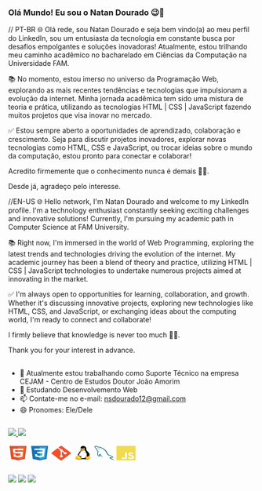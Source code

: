 ### Olá Mundo! Eu sou o Natan Dourado 😉👋
// PT-BR
🌐 Olá rede, sou Natan Dourado e seja bem vindo(a) ao meu perfil do LinkedIn, sou um entusiasta da tecnologia em constante busca por desafios empolgantes e soluções inovadoras! Atualmente, estou trilhando meu caminho acadêmico no bacharelado em Ciências da Computação na Universidade FAM.

📚 No momento, estou imerso no universo da Programação Web, explorando as mais recentes tendências e tecnologias que impulsionam a evolução da internet. Minha jornada acadêmica tem sido uma mistura de teoria e prática, utilizando as tecnologias HTML | CSS | JavaScript fazendo muitos projetos que visa inovar no mercado.

 ✅ Estou sempre aberto a oportunidades de aprendizado, colaboração e crescimento. Seja para discutir projetos inovadores, explorar novas tecnologias como HTML, CSS e JavaScript, ou trocar ideias sobre o mundo da computação, estou pronto para conectar e colaborar!

Acredito firmemente que o conhecimento nunca é demais 📘🤓.

Desde já, agradeço pelo interesse.

//EN-US
🌐 Hello network, I'm Natan Dourado and welcome to my LinkedIn profile. I'm a technology enthusiast constantly seeking exciting challenges and innovative solutions! Currently, I'm pursuing my academic path in Computer Science at FAM University.

📚 Right now, I'm immersed in the world of Web Programming, exploring the latest trends and technologies driving the evolution of the internet. My academic journey has been a blend of theory and practice, utilizing HTML | CSS | JavaScript technologies to undertake numerous projects aimed at innovating in the market.

✅ I'm always open to opportunities for learning, collaboration, and growth. Whether it's discussing innovative projects, exploring new technologies like HTML, CSS, and JavaScript, or exchanging ideas about the computing world, I'm ready to connect and collaborate!

I firmly believe that knowledge is never too much 📘🤓.

Thank you for your interest in advance.
##
- 🔭 Atualmente estou trabalhando como Suporte Técnico na empresa CEJAM - Centro de Estudos Doutor João Amorim
- 🌱 Estudando Desenvolvemento Web
- 📫 Contate-me no e-mail: nsdourado12@gmail.com
- 😄 Pronomes: Ele/Dele
##

<div>
  <a href="https://github.com/natanD1">
     <img height="180em" src="https://github-readme-stats.vercel.app/api?username=natanD1&show_icons=true&theme=merko" />
     <img height="180em" src="https://github-readme-stats.vercel.app/api/top-langs/?username=natanD1&layout=compact&theme=merko" />  
  </a>
</div>

<div style="display: inline_block"><br>
  <img align="center" alt="Rafa-HTML" height="30" width="40" src="https://raw.githubusercontent.com/devicons/devicon/master/icons/html5/html5-original.svg">
  <img align="center" alt="Rafa-CSS" height="30" width="40" src="https://raw.githubusercontent.com/devicons/devicon/master/icons/css3/css3-original.svg">
  <img align="center" alt="Rafa-git" height="30" width="40" src="https://raw.githubusercontent.com/devicons/devicon/master/icons/git/git-original.svg">
  <img align="center" alt="Rafa-linux" height="30" width="40" src="https://raw.githubusercontent.com/devicons/devicon/master/icons/linux/linux-original.svg">
  <img align="center" alt="Rafa-mysql" height="30" width="40" src="https://raw.githubusercontent.com/devicons/devicon/master/icons/mysql/mysql-original.svg">
  <img align="center" alt="Rafa-Js" height="30" width="40" src="https://raw.githubusercontent.com/devicons/devicon/master/icons/javascript/javascript-plain.svg">
</div>

##
<div> 
    <a href="https://www.linkedin.com/in/natandourado/" target="_blank"><img src="https://img.shields.io/badge/-LinkedIn-%230077B5?style=for-the-badge&logo=linkedin&logoColor=white" target="_blank"></a> 
    <a href = "mailto:nsdourado12@gmail.com"><img src="https://img.shields.io/badge/-Gmail-%23333?style=for-the-badge&logo=gmail&logoColor=white" target="_blank"></a>
  <a href="https://www.instagram.com/inlovewithnatan/" target="_blank"><img src="https://img.shields.io/badge/-Instagram-%23E4405F?style=for-the-badge&logo=instagram&logoColor=white" target="_blank"></a>
</div>
